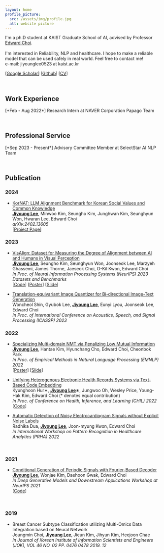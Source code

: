 ```yaml
---
layout: home
profile_picture:
  src: /assets/img/profile.jpg
  alt: website picture
---
```


<p>
  I'm a ph.D student at KAIST Graduate School of AI, advised by Professor <a href="https://mp2893.com/">Edward Choi</a>.
  <br />
  <br />
  I'm interested in Reliability, NLP and healthcare. I hope to make a reliable model that can be used safely in real world. 
  Feel free to contact me!
  <br />
  e-mail: jiyounglee0523 at kaist.ac.kr
</p>
[<a href="https://scholar.google.com/citations?user=1TtwcikAAAAJ&hl=ko">Google Scholar</a>] [<a href="https://github.com/jiyounglee-0523">Github</a>] [<a href="https://jiyounglee-0523.github.io/assets/CV.pdf">CV</a>]

&nbsp;

<p>
<h2> <strong>Work Experience</strong></h2>
</p>
[*Feb - Aug 2022*] Research Intern at NAVER Corporation Papago Team

&nbsp;

<p>
<h2> <strong>Professional Service</strong></h2>
</p>
[*Sep 2023 - Present*] Advisory Committee Member at SelectStar AI NLP Team 

&nbsp;

<p>
<h2> <strong>Publication</strong></h2>
</p>
<p>
<h3> <strong>2024</strong></h3>
</p>

<p>
    <ul>
    <li>
        <a href="https://arxiv.org/abs/2402.13605">KorNAT: LLM Alignment Benchmark for Korean Social Values and Common Knowledge</a>
        <br />
        <b><u>Jiyoung Lee</u></b>, Minwoo Kim, Seungho Kim, Junghwan Kim, Seunghyun Won, Hwaran Lee, Edward Choi
        <br />
        <i>arXiv:2402.13605</i>
        <br />
        [<a href="https://selectstar.ai/ko/papers-national-alignment">Project Page</a>]
        </li>
</ul>
</p>

<p>
<h3> <strong>2023</strong></h3>
</p>


<p>
    <ul>
    <li>
        <a href="https://arxiv.org/abs/2308.01525">VisAlign: Dataset for Measuring the Degree of Alignment between AI and Humans in Visual Perception</a>
        <br />
        <b><u>Jiyoung Lee</u></b>, Seungho Kim, Seunghyun Won, Joonseok Lee, Marzyeh Ghassemi, James Thorne, Jaeseok Choi, O-Kil Kwon, Edward Choi
        <br />
        <i>In Proc. of Neural Information Processing Systems (NeurIPS) 2023 Datasets and Benchmarks</i>
        <br />
        [<a href="https://github.com/jiyounglee-0523/VisAlign">Code</a>]
        [<a href="https://jiyounglee-0523.github.io/assets/posters/VisAlign.pdf">Poster</a>]
        [<a href="https://jiyounglee-0523.github.io/assets/slides/VisAlign.pdf">Slide</a>]
        </li>
</ul>
</p>

<p>
    <ul>
    <li>
        <a href="https://arxiv.org/abs/2112.00384">Translation-equivariant Image Quantizer for Bi-directional Image-Text Generation</a>
        <br />
        Woncheol Shin, Gyubok Lee, <b><u>Jiyoung Lee</u></b>, Eunyi Lyou, Joonseok Lee, Edward Choi
        <br />
        <i>In Proc. of International Conference on Acoustics, Speech, and Signal Processing (ICASSP) 2023</i>
        </li>
</ul>
</p>



<p>
<h3> <strong>2022</strong></h3>
</p>

<p>
    <ul>
    <li>
        <a href="https://arxiv.org/abs/2210.12910">Specializing Multi-domain NMT via Penalizing Low Mutual Information</a>
        <br />
        <b><u>Jiyoung Lee</u></b>, Hantae Kim, Hyunchang Cho, Edward Choi, Cheonbok Park
        <br />
        <i>In Proc. of Empirical Methods in Natural Language Processing (EMNLP) 2022</i>
        <br /> 
        [<a href="https://jiyounglee-0523.github.io/assets/posters/EMNLP2022.pdf">Poster</a>]
        [<a href="https://jiyounglee-0523.github.io/assets/slides/EMNLP2022.pdf">Slide</a>]
        </li>
</ul>
</p>

<p>
    <ul>
    <li>
        <a href="https://arxiv.org/abs/2108.03625">Unifying Heterogenous Electronic Health Records Systems via Text-Based Code Embedding</a>
        <br />
        Kyunghoon Hur∗, <b><u>Jiyoung Lee</u></b>∗, Jungwoo Oh, Wesley Price, Young-Hak Kim, Edward Choi (* denotes equal contribution)
        <br />
        <i>In Proc. of Conference on Health, Inference, and Learning (CHIL) 2022</i>
        <br /> 
        [<a href="https://github.com/hoon9405/DescEmb">Code</a>]
        </li>
</ul>
</p>

<p>
    <ul>
    <li>
        <a href="https://arxiv.org/abs/2208.08853">Automatic Detection of Noisy Electrocardiogram Signals without Explicit Noise Labels</a>
        <br />
        Radhika Dua, <b><u>Jiyoung Lee</u></b>, Joon-myung Kwon, Edward Choi
        <br />
        <i>In International Workshop on Pattern Recognition in Healthcare Analytics (PRHA) 2022</i>
        </li>
</ul>
</p>


&nbsp;

<p>
<h3> <strong>2021</strong></h3>
</p>

<p>
    <ul>
    <li>
        <a href="https://arxiv.org/abs/2110.12365">Conditional  Generation  of  Periodic  Signals  with Fourier-Based Decoder</a>
        <br />
        <b><u>Jiyoung Lee</u></b>, Wonjae Kim, Daehoon Gwak, Edward Choi
        <br />
        <i>In Deep Generative Models and Downstream Applications Workshop at NeurIPS 2021</i>
        <br />
        [<a href="https://github.com/jiyounglee-0523/FourierDecoder">Code</a>]
        </li>
</ul>
</p>


&nbsp;

<p>
<h3> <strong>2019</strong></h3>
</p>

<p>
    <ul>
    <li>
        Breast Cancer Subtype Classification utilizing Multi-Omics Data Integration based on Neural Network
        <br />
        Joungmin Choi, <b><u>Jiyoung Lee</u></b>, Jieun Kim, Jihyun Kim, Heejoon Chae
        <br />
        <i>In Journal of Korean Institute of Information Scientists and Engineers (JOK), VOL 46 NO. 02 PP. 0476  0478 2019. 12</i>
        </li>
</ul>
</p>
